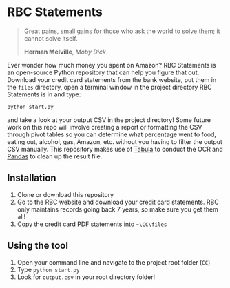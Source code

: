 # RBC Statements

> Great pains, small gains for those who ask the world to solve them; it cannot solve itself.  
>
> **Herman Melville**, *Moby Dick*

Ever wonder how much money you spent on Amazon? RBC Statements is an open-source Python repository that can help you figure that out. Download your credit card statements from the bank website, put them in the `files` directory, open a terminal window in the project directory RBC Statements is in and type:

```
python start.py
```

and take a look at your output CSV in the project directory! Some future work on this repo will involve creating a report or formatting the CSV through pivot tables so you can determine what percentage went to food, eating out, alcohol, gas, Amazon, etc. without you having to filter the output CSV manually. This repository makes use of [Tabula](https://pypi.org/project/tabula-py/) to conduct the OCR and [Pandas](https://pypi.org/project/pandas/) to clean up the result file.

## Installation
1. Clone or download this repository
2. Go to the RBC website and download your credit card statements. RBC only maintains records going back 7 years, so make sure you get them all!
3. Copy the credit card PDF statements into `~\CC\files` 
## Using the tool
1. Open your command line and navigate to the project root folder (`CC`)
2. Type `python start.py`
3. Look for `output.csv` in your root directory folder!
